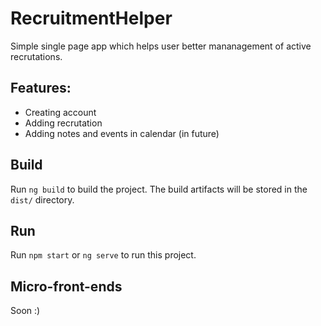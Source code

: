 # RecruitmentHelper

Simple single page app which helps user better mananagement of active recrutations.

## Features:

- Creating account
- Adding recrutation
- Adding notes and events in calendar (in future)

## Build

Run `ng build` to build the project. The build artifacts will be stored in the `dist/` directory.


## Run

Run `npm start` or `ng serve` to run this project. 

## Micro-front-ends

Soon :)
